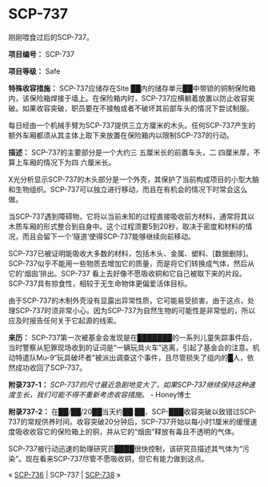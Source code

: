 # SCP-737
                        




刚刚喂食过后的SCP-737。



**项目编号：** SCP-737

**项目等级：** Safe

**特殊收容措施：** SCP-737应储存在Site ██内的储存单元██中带锁的铜制保险箱内，该保险箱焊接于墙上。在保险箱内时，SCP-737应横躺着放置以防止收容突破。如果收容突破，职员要在不接触或者不破坏其前部车头的情况下尝试制服。

每日经由一个机械手臂为SCP-737提供三立方厘米的木头。任何SCP-737产生的额外车厢都须从其主体上取下来放置在保险箱内以限制SCP-737的行动。

**描述：** SCP-737的主要部分是一个大约三 五厘米长的前置车头，二 四厘米厚，不算上车厢的情况下为四 六厘米长。

X光分析显示SCP-737的木头部分是一个外壳，其保护了当前构成项目的小型大脑和生物组织。SCP-737可以独立进行移动，而且在有机会的情况下时常会这么做。

当SCP-737遇到障碍物，它将以当前未知的过程直接吸收前方材料，通常将其以木质车厢的形式整合到自身中。这个过程须要5到20秒，取决于密度和材料的情况，而且会留下一个‘隧道’使得SCP-737能够继续向前移动。

SCP-737已被证明能吸收大多数的材料，包括木头、金属、塑料、[数据删除]。SCP-737似乎不能用一些物质去增加它的质量，而是将它们转换成气体，然后从它的‘烟囱’排出。SCP-737 看上去好像不愿吸收铜和它自己被取下来的片段。SCP-737具有掠食性，相较于无生命物体更偏爱活体目标。

由于SCP-737的木制外壳没有显露出异常性质，它可能易受损害。由于这点，处理SCP-737时须非常小心。因为SCP-737为自然生物的可能性是非常低的，所以应及时报告任何关于它起源的线索。

**来历：** SCP-737第一次被基金会发现是在███████的一系列儿童失踪事件后，当时警察从犯罪现场收到的证词是“一辆玩具火车”逃离，引起了基金会的注意。机动特遣队Mu-9“玩具破坏者”被派出调查这个事件，且尽管损失了组内的█人，依然成功收回了SCP-737。

**附录737-1：** *SCP-737的尺寸最近急剧地变大了，如果SCP-737继续保持这种速度生长，我们可能不得不重新考虑收容措施。*  - Honey博士

**附录737-2：** 在██/██/20██当天约██:██，SCP-███收容突破以致错过SCP-737的常规供养时间。收容突破20分钟后，SCP-737开始以每小时1厘米的缓慢速度吸收收容它的保险箱上的铜，并从它的“烟囱”释放有毒且不透明的气体。

SCP-737被行动迅速的助理研究员████很快控制，该研究员描述其气体为“污染”。现在看来SCP-737尽管不愿吸收铜，但它有能力做到这点。



« [SCP-736](/scp-736) | SCP-737 | [SCP-738](/scp-738) »





                    